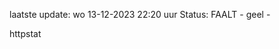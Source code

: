 laatste update: 
wo 13-12-2023 22:20   uur 
Status: FAALT - geel - 
<div class="service Y">httpstat</div>